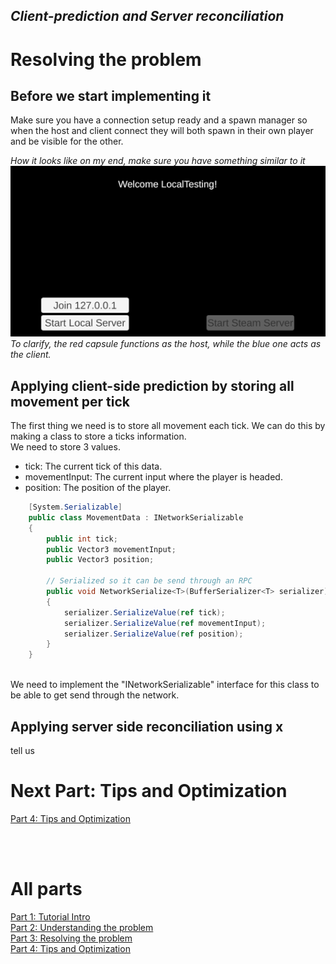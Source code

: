 ## *Client-prediction and Server reconciliation*

# Resolving the problem

## Before we start implementing it
Make sure you have a connection setup ready and a spawn manager so when the host and client connect they will both spawn in their own player and be visible for the other.

*How it looks like on my end, make sure you have something similar to it* <br>
![Spawning Players](images/tutorial_spawn.gif?raw=true) <br>
*To clarify, the red capsule functions as the host, while the blue one acts as the client.*

## Applying client-side prediction by storing all movement per tick
The first thing we need is to store all movement each tick. We can do this by making a class to store a ticks information. <br>
We need to store 3 values.
- tick: The current tick of this data.
- movementInput: The current input where the player is headed.
- position: The position of the player. <br>
```c#
    [System.Serializable]
    public class MovementData : INetworkSerializable
    {
        public int tick;
        public Vector3 movementInput;
        public Vector3 position;

        // Serialized so it can be send through an RPC
        public void NetworkSerialize<T>(BufferSerializer<T> serializer) where T : IReaderWriter
        {
            serializer.SerializeValue(ref tick);
            serializer.SerializeValue(ref movementInput);
            serializer.SerializeValue(ref position);
        }
    }
```
<br>
We need to implement the "INetworkSerializable" interface for this class to be able to get send through the network.

## Applying server side reconciliation using x
tell us

# Next Part: Tips and Optimization
[Part 4: Tips and Optimization](Part_4.md)  <br>

<br> <br>
# All parts
[Part 1: Tutorial Intro](Part_1.md)  <br>
[Part 2: Understanding the problem](Part_2.md)  <br>
[Part 3: Resolving the problem](Part_3.md)  <br>
[Part 4: Tips and Optimization](Part_4.md)
